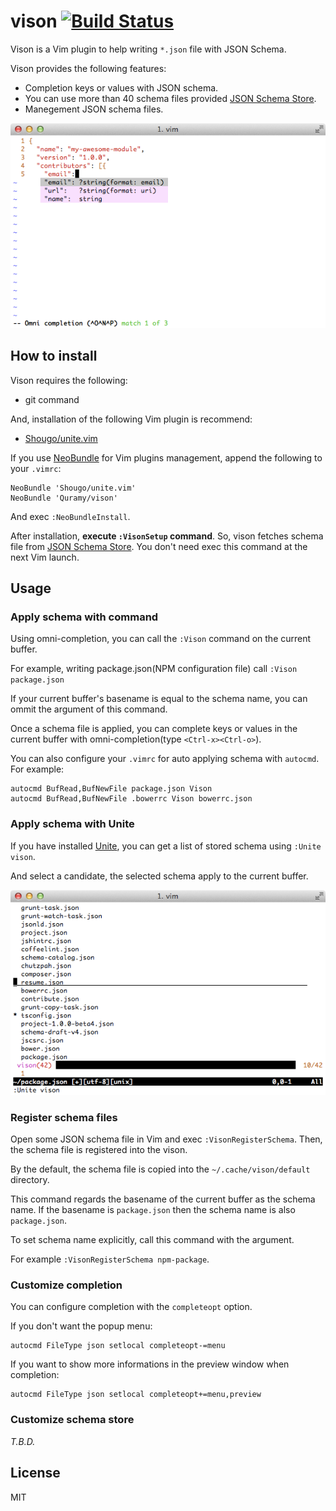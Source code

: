 # vison [![Build Status](https://travis-ci.org/Quramy/vison.svg?branch=master)](https://travis-ci.org/Quramy/vison)

Vison is a Vim plugin to help writing `*.json` file with JSON Schema.

Vison provides the following features:

* Completion keys or values with JSON schema.
 * You can use more than 40 schema files provided [JSON Schema Store](http://schemastore.org/json/).
* Manegement JSON schema files.

![capture](capt_comp.png)

## How to install

Vison requires the following:

* git command

And, installation of the following Vim plugin is recommend:

* [Shougo/unite.vim](https://github.com/Shougo/unite.vim)

If you use [NeoBundle](https://github.com/Shougo/neobundle.vim) for Vim plugins management, append the following to your `.vimrc`:

```vim
NeoBundle 'Shougo/unite.vim'
NeoBundle 'Quramy/vison'
```

And exec `:NeoBundleInstall`.

After installation, **execute `:VisonSetup` command**.
So, vison fetches schema file from [JSON Schema Store](http://schemastore.org/json/).
You don't need exec this command at the next Vim launch.

## Usage

### Apply schema with command
Using omni-completion, you can call the `:Vison` command on the current buffer.

For example, writing package.json(NPM configuration file) call `:Vison package.json`

If your current buffer's basename is equal to the schema name, you can ommit the argument of this command.

Once a schema file is applied, you can complete keys or values in the current buffer with omni-completion(type `<Ctrl-x><Ctrl-o>`).

You can also configure your `.vimrc` for auto applying schema with `autocmd`.
For example:

```vim
autocmd BufRead,BufNewFile package.json Vison
autocmd BufRead,BufNewFile .bowerrc Vison bowerrc.json
```

### Apply schema with Unite
If you have installed [Unite](https://github.com/Shougo/unite.vim), you can get a list of stored schema using `:Unite vison`.

And select a candidate, the selected schema apply to the current buffer.

![capture](capt_unite.png)

### Register schema files
Open some JSON schema file in Vim and exec `:VisonRegisterSchema`.
Then, the schema file is registered into the vison.

By the default, the schema file is copied into the `~/.cache/vison/default` directory.

This command regards the basename of the current buffer as the schema name.
If the basename is `package.json` then the schema name is also `package.json`.

To set schema name explicitly, call this command with the argument.

For example `:VisonRegisterSchema npm-package`.

### Customize completion
You can configure completion with the `completeopt` option.

If you don't want the popup menu:

```vim
autocmd FileType json setlocal completeopt-=menu
```

If you want to show more informations in the preview window when completion:

```vim
autocmd FileType json setlocal completeopt+=menu,preview
```

### Customize schema store
*T.B.D.*

## License
MIT
